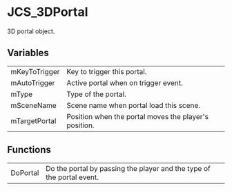 # JCS_3DPortal

3D portal object.


## Variables

<table>
  <tr>
    <td>mKeyToTrigger</td>
    <td>Key to trigger this portal.</td>
  </tr>
  <tr>
    <td>mAutoTrigger</td>
    <td>Active portal when on trigger event.</td>
  </tr>
  <tr>
    <td>mType</td>
    <td>Type of the portal.</td>
  </tr>
  <tr>
    <td>mSceneName</td>
    <td>Scene name when portal load this scene.</td>
  </tr>
  <tr>
    <td>mTargetPortal</td>
    <td>Position when the portal moves the player's position.</td>
  </tr>
</table>


## Functions

<table>
  <tr>
    <td>DoPortal</td>
    <td>Do the portal by passing the player and the type of the portal event.</td>
  </tr>
</table>
